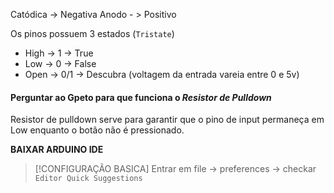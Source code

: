 Catódica -> Negativa
Anodo - > Positivo

Os pinos possuem 3 estados (`Tristate`)
- High -> 1 -> True
- Low -> 0 -> False
- Open -> 0/1 -> Descubra (voltagem da entrada vareia entre 0 e 5v)

#### Perguntar ao Gpeto para que funciona o *Resistor de Pulldown*

Resistor de pulldown serve para garantir que o pino de input permaneça em Low enquanto o botão não é pressionado.


**BAIXAR ARDUINO IDE**
>[!CONFIGURAÇÃO BASICA]
>Entrar em file -> preferences -> checkar `Editor Quick Suggestions`


